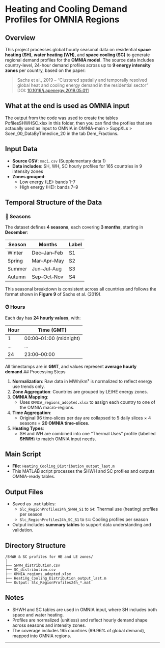 # Heating and Cooling Demand Profiles for OMNIA Regions

## Overview

This project processes global hourly seasonal data on residential **space heating (SH)**, **water heating (WH)**, and **space cooling (SC)** to generate regional demand profiles for the **OMNIA model**. The source data includes country-level, 24-hour demand profiles across up to **9 energy intensity zones** per country, based on the paper:

> Sachs et al., 2019 – “Clustered spatially and temporally resolved global heat and cooling energy demand in the residential sector”  
> DOI: [10.1016/j.apenergy.2019.05.011](https://doi.org/10.1016/j.apenergy.2019.05.011)

## What at the end is used as OMNIA input
The output from the code was used to create the tables PofilesSHWHSC.xlsx in this folder, then you can find the profiles that are actaually used as input to OMNIA in OMNIA-main > SuppXLs > Scen_00_DataByTimeslice_20 in the tab Dem_Fractions. 
 
## Input Data

- **Source CSV**: `mmc1.csv` (Supplementary data 1)
- **Data includes**: SH, WH, SC hourly profiles for 165 countries in 9 intensity zones
- **Zones grouped**:
  - Low energy (LE): bands 1–7
  - High energy (HE): bands 7–9

## Temporal Structure of the Data

### 📅 Seasons  
The dataset defines **4 seasons**, each covering **3 months**, starting in **December**:

| Season   | Months            | Label |
|----------|-------------------|-------|
| Winter   | Dec–Jan–Feb       | S1    |
| Spring   | Mar–Apr–May       | S2    |
| Summer   | Jun–Jul–Aug       | S3    |
| Autumn   | Sep–Oct–Nov       | S4    |

This seasonal breakdown is consistent across all countries and follows the format shown in **Figure 9** of Sachs et al. (2019).

### ⏰ Hours  
Each day has **24 hourly values**, with:

| Hour | Time (GMT)            |
|------|------------------------|
| 1    | 00:00–01:00 (midnight) |
| ...  | ...                    |
| 24   | 23:00–00:00            |

All timestamps are in **GMT**, and values represent **average hourly demand**.## Processing Steps

1. **Normalization**: Raw data in MWh/km² is normalized to reflect energy use trends only.
2. **Zone Aggregation**: Countries are grouped by LE/HE energy zones.
3. **OMNIA Mapping**:
   - Uses `OMNIA_regions_adopted.xlsx` to assign each country to one of the OMNIA macro-regions.
4. **Time Aggregation**:
   - Original 96 time-slices per day are collapsed to 5 daily slices × 4 seasons = **20 OMNIA time-slices**.
5. **Heating Types**:
   - SH and WH are combined into one “Thermal Uses” profile (labelled **SHWH**) to match OMNIA input needs.

## Main Script

- **File**: `Heating_Cooling_Distribution_output_last.m`
- This MATLAB script processes the SHWH and SC profiles and outputs OMNIA-ready tables.

## Output Files

- Saved as `.mat` tables:
  - `Slc_RegionProfiles24h_SHWH_S1` to `S4`: Thermal use (heating) profiles per season
  - `Slc_RegionProfiles24h_SC_S1` to `S4`: Cooling profiles per season
- Output includes **summary tables** to support data understanding and validation.

## Directory Structure

```
/SHWH & SC profiles for HE and LE zones/
│
├── SHWH_distribution.csv
├── SC_distribution.csv
├── OMNIA_regions_adopted.xlsx
├── Heating_Cooling_Distribution_output_last.m
└── Output: Slc_RegionProfiles24h_*.mat
```

## Notes

- SHWH and SC tables are used in OMNIA input, where SH includes both space and water heating.
- Profiles are normalized (unitless) and reflect hourly demand shape across seasons and intensity zones.
- The coverage includes 165 countries (99.96% of global demand), mapped into OMNIA regions.

---

